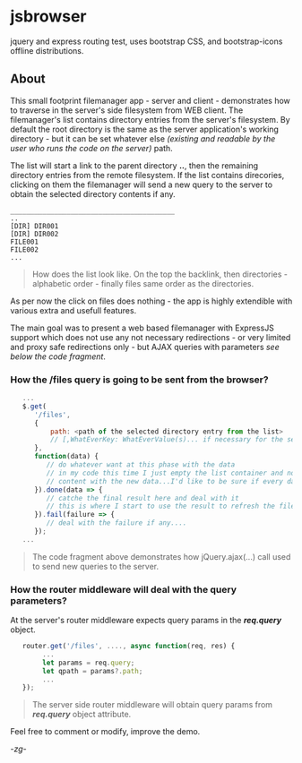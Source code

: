 # jsbrowser
 jquery and express routing test, uses bootstrap CSS, and bootstrap-icons offline distributions.

## About

This small footprint filemanager app - server and client - demonstrates how to traverse in the server's side filesystem from WEB client.
The filemanager's list contains directory entries from the server's filesystem. By default the root directory is the
same as the server application's working directory - but it can be set whatever else *(existing and readable by the user who runs the code on the server)* path.

The list will start a link to the parent directory **..**, then the remaining directory entries from the remote filesystem.
If the list contains direcories, clicking on them the filemanager will send a new query to the server to obtain the selected
directory contents if any.

```
_________________________________________
..
[DIR] DIR001
[DIR] DIR002
FILE001
FILE002
...
```
> How does the list look like. On the top the backlink, then directories - alphabetic order - finally files same order as the directories.

As per now the click on files does nothing - the app is highly extendible with various extra and usefull features.

The main goal was to present a web based filemanager with ExpressJS support which does not use any not necessary redirections - or very limited and proxy safe 
redirections only - but AJAX queries with parameters *see below the code fragment*.

### How the /files query is going to be sent from the browser?
```javascript
   ...
   $.get(
      '/files',
      {
          path: <path of the selected directory entry from the list>
          // [,WhatEverKey: WhatEverValue(s)... if necessary for the server side app. ]
      },
      function(data) {
         // do whatever want at this phase with the data
         // in my code this time I just empty the list container and not refresh its
         // content with the new data...I'd like to be sure if every data's arrived correctly.
      }).done(data => {
         // catche the final result here and deal with it
         // this is where I start to use the result to refresh the file list
      }).fail(failure => {
         // deal with the failure if any....
      });
   ...
```
> The code fragment above demonstrates how jQuery.ajax(...) call used to send new queries to the server.

### How the router middleware will deal with the query parameters?

At the server's router middleware expects query params in the ***req.query*** object.
```javascript
   router.get('/files', ...., async function(req, res) {
        ...
        let params = req.query;
        let qpath = params?.path;
        ...
   });
```
> The server side router middleware will obtain query params from ***req.query*** object attribute.

Feel free to comment or modify, improve the demo.

*-zg-*
